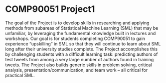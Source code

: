 # COMP90051 Project1

The goal of the Project is to develop skills in researching and applying methods from subareas of Statistical
Machine Learning (SML) that may be unfamiliar, by leveraging the fundamental knowledge built in lectures and
workshops. Our goal is for students completing COMP90051 to gain experience “upskilling” in SML so that they
will continue to learn about SML long after their university studies complete. The Project accomplishes this by
challenging students with a difficult learning task: predicting authors of test tweets from among a very large
number of authors found in training tweets. The Project also builds generic skills in problem solving, critical
analysis, presentation/communication, and team work – all critical for practical SML.
